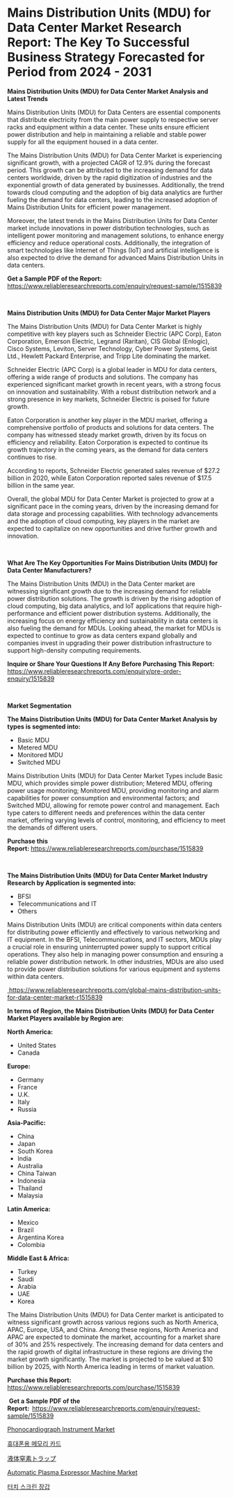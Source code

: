 <p><h1>Mains Distribution Units (MDU) for Data Center Market Research Report: The Key To Successful Business Strategy Forecasted for Period from 2024 - 2031</h1></p><p><strong>Mains Distribution Units (MDU) for Data Center Market Analysis and Latest Trends</strong></p>
<p><p>Mains Distribution Units (MDU) for Data Centers are essential components that distribute electricity from the main power supply to respective server racks and equipment within a data center. These units ensure efficient power distribution and help in maintaining a reliable and stable power supply for all the equipment housed in a data center.</p><p>The Mains Distribution Units (MDU) for Data Center Market is experiencing significant growth, with a projected CAGR of 12.9% during the forecast period. This growth can be attributed to the increasing demand for data centers worldwide, driven by the rapid digitization of industries and the exponential growth of data generated by businesses. Additionally, the trend towards cloud computing and the adoption of big data analytics are further fueling the demand for data centers, leading to the increased adoption of Mains Distribution Units for efficient power management.</p><p>Moreover, the latest trends in the Mains Distribution Units for Data Center market include innovations in power distribution technologies, such as intelligent power monitoring and management solutions, to enhance energy efficiency and reduce operational costs. Additionally, the integration of smart technologies like Internet of Things (IoT) and artificial intelligence is also expected to drive the demand for advanced Mains Distribution Units in data centers.</p></p>
<p><strong>Get a Sample PDF of the Report:&nbsp;</strong> <a href="https://www.reliableresearchreports.com/enquiry/request-sample/1515839">https://www.reliableresearchreports.com/enquiry/request-sample/1515839</a></p>
<p>&nbsp;</p>
<p><strong>Mains Distribution Units (MDU) for Data Center Major Market Players</strong></p>
<p><p>The Mains Distribution Units (MDU) for Data Center Market is highly competitive with key players such as Schneider Electric (APC Corp), Eaton Corporation, Emerson Electric, Legrand (Raritan), CIS Global (Enlogic), Cisco Systems, Leviton, Server Technology, Cyber Power Systems, Geist Ltd., Hewlett Packard Enterprise, and Tripp Lite dominating the market.</p><p>Schneider Electric (APC Corp) is a global leader in MDU for data centers, offering a wide range of products and solutions. The company has experienced significant market growth in recent years, with a strong focus on innovation and sustainability. With a robust distribution network and a strong presence in key markets, Schneider Electric is poised for future growth.</p><p>Eaton Corporation is another key player in the MDU market, offering a comprehensive portfolio of products and solutions for data centers. The company has witnessed steady market growth, driven by its focus on efficiency and reliability. Eaton Corporation is expected to continue its growth trajectory in the coming years, as the demand for data centers continues to rise.</p><p>According to reports, Schneider Electric generated sales revenue of $27.2 billion in 2020, while Eaton Corporation reported sales revenue of $17.5 billion in the same year.</p><p>Overall, the global MDU for Data Center Market is projected to grow at a significant pace in the coming years, driven by the increasing demand for data storage and processing capabilities. With technology advancements and the adoption of cloud computing, key players in the market are expected to capitalize on new opportunities and drive further growth and innovation.</p></p>
<p>&nbsp;</p>
<p><strong>What Are The Key Opportunities For Mains Distribution Units (MDU) for Data Center Manufacturers?</strong></p>
<p><p>The Mains Distribution Units (MDU) in the Data Center market are witnessing significant growth due to the increasing demand for reliable power distribution solutions. The growth is driven by the rising adoption of cloud computing, big data analytics, and IoT applications that require high-performance and efficient power distribution systems. Additionally, the increasing focus on energy efficiency and sustainability in data centers is also fueling the demand for MDUs. Looking ahead, the market for MDUs is expected to continue to grow as data centers expand globally and companies invest in upgrading their power distribution infrastructure to support high-density computing requirements.</p></p>
<p><strong>Inquire or Share Your Questions If Any Before Purchasing This Report:</strong> <a href="https://www.reliableresearchreports.com/enquiry/pre-order-enquiry/1515839">https://www.reliableresearchreports.com/enquiry/pre-order-enquiry/1515839</a></p>
<p>&nbsp;</p>
<p><strong>Market Segmentation</strong></p>
<p><strong>The Mains Distribution Units (MDU) for Data Center Market Analysis by types is segmented into:</strong></p>
<p><ul><li>Basic MDU</li><li>Metered MDU</li><li>Monitored MDU</li><li>Switched MDU</li></ul></p>
<p><p>Mains Distribution Units (MDU) for Data Center Market Types include Basic MDU, which provides simple power distribution; Metered MDU, offering power usage monitoring; Monitored MDU, providing monitoring and alarm capabilities for power consumption and environmental factors; and Switched MDU, allowing for remote power control and management. Each type caters to different needs and preferences within the data center market, offering varying levels of control, monitoring, and efficiency to meet the demands of different users.</p></p>
<p><strong>Purchase this Report:&nbsp;</strong><a href="https://www.reliableresearchreports.com/purchase/1515839">https://www.reliableresearchreports.com/purchase/1515839</a></p>
<p>&nbsp;</p>
<p><strong>The Mains Distribution Units (MDU) for Data Center Market Industry Research by Application is segmented into:</strong></p>
<p><ul><li>BFSI</li><li>Telecommunications and IT</li><li>Others</li></ul></p>
<p><p>Mains Distribution Units (MDU) are critical components within data centers for distributing power efficiently and effectively to various networking and IT equipment. In the BFSI, Telecommunications, and IT sectors, MDUs play a crucial role in ensuring uninterrupted power supply to support critical operations. They also help in managing power consumption and ensuring a reliable power distribution network. In other industries, MDUs are also used to provide power distribution solutions for various equipment and systems within data centers.</p></p>
<p><a href="https://www.reliableresearchreports.com/global-mains-distribution-units-for-data-center-market-r1515839">&nbsp;https://www.reliableresearchreports.com/global-mains-distribution-units-for-data-center-market-r1515839</a></p>
<p><strong>In terms of Region, the Mains Distribution Units (MDU) for Data Center Market Players available by Region are:</strong></p>
<p>
    <p> <strong> North America: </strong>
        <ul>
            <li>United States</li>
            <li>Canada</li>
        </ul>
        </p> 
    <p> <strong> Europe: </strong>
        <ul>
            <li>Germany</li>
            <li>France</li>
            <li>U.K.</li>
            <li>Italy</li>
            <li>Russia</li>
        </ul>
        </p> 
    <p> <strong> Asia-Pacific: </strong>
        <ul>
            <li>China</li>
            <li>Japan</li>
            <li>South Korea</li>
            <li>India</li>
            <li>Australia</li>
            <li>China Taiwan</li>
            <li>Indonesia</li>
            <li>Thailand</li>
            <li>Malaysia</li>
        </ul>
        </p> 
    <p> <strong> Latin America: </strong>
        <ul>
            <li>Mexico</li>
            <li>Brazil</li>
            <li>Argentina Korea</li>
            <li>Colombia</li>
        </ul>
        </p> 
    <p> <strong> Middle East & Africa: </strong>
        <ul>
            <li>Turkey</li>
            <li>Saudi</li>
            <li>Arabia</li>
            <li>UAE</li>
            <li>Korea</li>
        </ul>
    </p>
    </p>
<p><p>The Mains Distribution Units (MDU) for Data Center market is anticipated to witness significant growth across various regions such as North America, APAC, Europe, USA, and China. Among these regions, North America and APAC are expected to dominate the market, accounting for a market share of 30% and 25% respectively. The increasing demand for data centers and the rapid growth of digital infrastructure in these regions are driving the market growth significantly. The market is projected to be valued at $10 billion by 2025, with North America leading in terms of market valuation.</p></p>
<p><strong>Purchase this Report: </strong><a href="https://www.reliableresearchreports.com/purchase/1515839">https://www.reliableresearchreports.com/purchase/1515839</a></p>
<p>&nbsp;<strong>Get a Sample PDF of the Report:&nbsp;&nbsp;</strong><a href="https://www.reliableresearchreports.com/enquiry/request-sample/1515839">https://www.reliableresearchreports.com/enquiry/request-sample/1515839</a></p>
<p><strong></strong></p>
<p><p><a href="https://www.linkedin.com/pulse/phonocardiograph-instrument-market-analysis-its-cagr-segmentation-twn4c?trackingId=iMF0f%2F2R%2FYwF9dKjvcZ4Wg%3D%3D">Phonocardiograph Instrument Market</a></p><p><a href="https://medium.com/@francescaove76856/%ED%9C%B4%EB%8C%80%EC%A0%84%ED%99%94%EC%9A%A9-%EB%A9%94%EB%AA%A8%EB%A6%AC-%EC%B9%B4%EB%93%9C-%EC%8B%9C%EC%9E%A5-%EA%B7%9C%EB%AA%A8-%EC%8B%9C%EC%9E%A5-%EC%A0%84%EB%A7%9D-%EB%B0%8F-%EC%8B%9C%EC%9E%A5-%EC%98%88%EC%B8%A1-2024%EB%85%84%EB%B6%80%ED%84%B0-2031%EB%85%84%EA%B9%8C%EC%A7%80-0e4059f2b55c">휴대폰용 메모리 카드</a></p><p><a href="https://github.com/charm854/Market-Research-Report-List-1/blob/main/919486446053.md">液体窒素トラップ</a></p><p><a href="https://www.linkedin.com/pulse/automatic-plasma-expressor-machine-market-comprehensive-assessment-r9tyc?trackingId=3jHFkj%2FaTDUo%2BN2t2tpouQ%3D%3D">Automatic Plasma Expressor Machine Market</a></p><p><a href="https://github.com/TitusBoyer1/Market-Research-Report-List-1/blob/main/469178541996.md">터치 스크린 장갑</a></p></p>